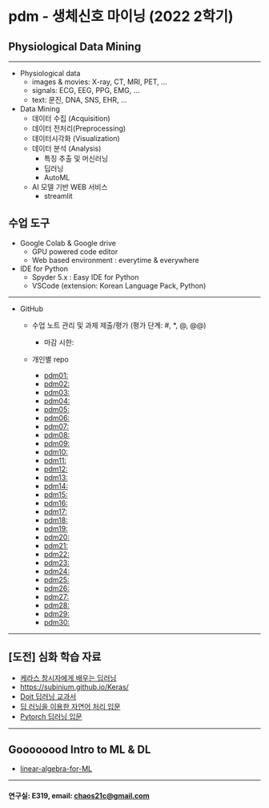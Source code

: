 # pdm - 생체신호 마이닝 (2022 2학기)
## Physiological Data Mining
---
* Physiological data
  - images & movies: X-ray, CT, MRI, PET, ...
  - signals: ECG, EEG, PPG, EMG, ...
  - text: 문진, DNA, SNS, EHR, ...
* Data Mining
  - 데이터 수집 (Acquisition)
  - 데이터 전처리(Preprocessing)
  - 데이터시각화 (Visualization)
  - 데이터 분석 (Analysis)
    * 특징 추출 및 머신러닝
    * 딥러닝
    * AutoML
  - AI 모델 기반 WEB 서비스
    * streamlit
    
## 수업 도구
* Google Colab & Google drive
  - GPU powered code editor
  - Web based environment : everytime & everywhere
* IDE for Python
  - Spyder 5.x : Easy IDE for Python
  - VSCode (extension: Korean Language Pack, Python)
---
* GitHub
  - 수업 노트 관리 및 과제 제출/평가 (평가 단계: #, *, @, @@)
    * 마감 시한: 
    
  - 개인별 repo  
    * [pdm01: ]() 
    * [pdm02: ]() 
    * [pdm03: ]() 
    * [pdm04: ]() 
    * [pdm05: ]() 
    * [pdm06: ]() 
    * [pdm07: ]() 
    * [pdm08: ]() 
    * [pdm09: ]() 
    * [pdm10: ]() 
    * [pdm11: ]() 
    * [pdm12: ]() 
    * [pdm13: ]() 
    * [pdm14: ]() 
    * [pdm15: ]() 
    * [pdm16: ]() 
    * [pdm17: ]() 
    * [pdm18: ]() 
    * [pdm19: ]() 
    * [pdm20: ]() 
    * [pdm21: ]() 
    * [pdm22: ]() 
    * [pdm23: ]() 
    * [pdm24: ]() 
    * [pdm25: ]() 
    * [pdm26: ]() 
    * [pdm27: ]() 
    * [pdm28: ]() 
    * [pdm29: ]() 
    * [pdm30: ]() 
 ---
 
 ## [도전] 심화 학습 자료

 - [케라스 창시자에게 배우는 딥러닝](https://github.com/rickiepark/deep-learning-with-python-notebooks) 
  - https://subinium.github.io/Keras/
 - [Doit 딥러닝 교과서](http://easyspub.co.kr/20_Menu/BookView/472/PUB) 
 - [딥 러닝을 이용한 자연어 처리 입문](https://wikidocs.net/book/2155)
 - [Pytorch 딥러닝 입문](https://github.com/Justin-A/DeepLearning101)  
 ---
 ## Goooooood Intro to ML & DL
 - [linear-algebra-for-ML](https://www.freecodecamp.org/news/how-machine-learning-leverages-linear-algebra-to-optimize-model-trainingwhy-you-should-learn-the-fundamentals-of-linear-algebra/)
 ---
 
  #### 연구실: E319, email: chaos21c@gmail.com
 
